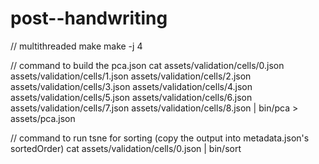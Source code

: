 # post--handwriting

// multithreaded make
make -j 4

// command to build the pca.json
cat assets/validation/cells/0.json assets/validation/cells/1.json assets/validation/cells/2.json assets/validation/cells/3.json assets/validation/cells/4.json assets/validation/cells/5.json assets/validation/cells/6.json assets/validation/cells/7.json assets/validation/cells/8.json | bin/pca > assets/pca.json

// command to run tsne for sorting (copy the output into metadata.json's sortedOrder)
cat assets/validation/cells/0.json | bin/sort


